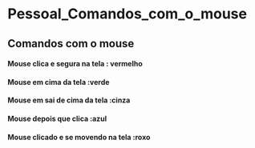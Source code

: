 # Pessoal_Comandos_com_o_mouse

 <h2>Comandos com o mouse</h2>
            <h4>Mouse clica e segura na tela : vermelho</h4>
            <h4>Mouse em cima da tela :verde</h4>
            <h4>Mouse em sai de cima da tela :cinza</h4>
            <h4>Mouse depois que clica :azul</h4>
            <h4>Mouse clicado e se movendo na tela :roxo</h4>
